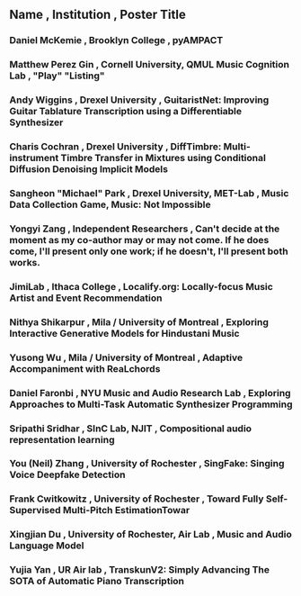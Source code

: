 ## Name	, 	Institution	, 	Poster Title
### Daniel McKemie	, 	Brooklyn College	, 	pyAMPACT
### Matthew Perez Gin	, 	Cornell University, QMUL Music Cognition Lab	, 	"Play" "Listing"
### Andy Wiggins	, 	Drexel University	, 	GuitaristNet: Improving Guitar Tablature Transcription using a Differentiable Synthesizer
### Charis Cochran	, 	Drexel University	, 	DiffTimbre: Multi-instrument Timbre Transfer in Mixtures using Conditional Diffusion Denoising Implicit Models
### Sangheon "Michael" Park	, 	Drexel University, MET-Lab	, 	Music Data Collection Game, Music: Not Impossible
### Yongyi Zang	, 	Independent Researchers	, 	Can't decide at the moment as my co-author may or may not come. If he does come, I'll present only one work; if he doesn't, I'll present both works.
### JimiLab	, 	Ithaca College	, 	Localify.org: Locally-focus Music Artist and Event Recommendation
### Nithya Shikarpur	, 	Mila / University of Montreal	, 	Exploring Interactive Generative Models for Hindustani Music
### Yusong Wu	, 	Mila / University of Montreal	, 	Adaptive Accompaniment with ReaLchords
### Daniel Faronbi	, 	NYU Music and Audio Research Lab	, 	Exploring Approaches to Multi-Task Automatic Synthesizer Programming
### Sripathi Sridhar	, 	SInC Lab, NJIT	, 	Compositional audio representation learning
### You (Neil) Zhang	, 	University of Rochester	, 	SingFake: Singing Voice Deepfake Detection
### Frank Cwitkowitz	, 	University of Rochester	, 	Toward Fully Self-Supervised Multi-Pitch EstimationTowar
### Xingjian Du	, 	University of Rochester, Air Lab	, 	Music and Audio Language Model
### Yujia Yan	, 	UR Air lab	, 	TranskunV2: Simply Advancing The SOTA of Automatic Piano Transcription
